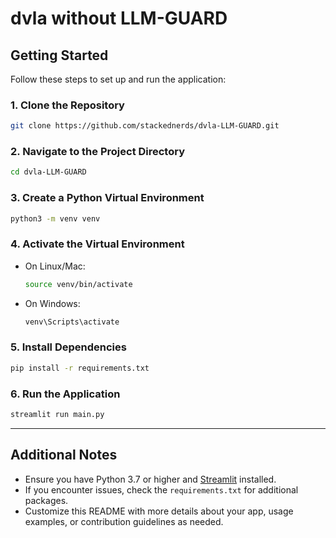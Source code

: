 # dvla without LLM-GUARD


## Getting Started

Follow these steps to set up and run the application:

### 1. Clone the Repository

```bash
git clone https://github.com/stackednerds/dvla-LLM-GUARD.git
```

### 2. Navigate to the Project Directory

```bash
cd dvla-LLM-GUARD
```

### 3. Create a Python Virtual Environment

```bash
python3 -m venv venv
```

### 4. Activate the Virtual Environment

- On Linux/Mac:
  ```bash
  source venv/bin/activate
  ```
- On Windows:
  ```bash
  venv\Scripts\activate
  ```

### 5. Install Dependencies

```bash
pip install -r requirements.txt
```

### 6. Run the Application

```bash
streamlit run main.py
```

---

## Additional Notes

- Ensure you have Python 3.7 or higher and [Streamlit](https://streamlit.io/) installed.
- If you encounter issues, check the `requirements.txt` for additional packages.
- Customize this README with more details about your app, usage examples, or contribution guidelines as needed.
